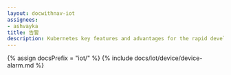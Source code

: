 ```yaml
---
layout: docwithnav-iot
assignees:
- ashvayka
title: 告警
description: Kubernetes key features and advantages for the rapid development of IoT projects and applications.
---
```


{% assign docsPrefix = "iot/" %}
{% include docs/iot/device/device-alarm.md %}

